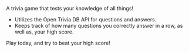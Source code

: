 A trivia game that tests your knowledge of all things!
- Utilizes the Open Trivia DB API for questions and answers.
- Keeps track of how many questions you correctly answer in a row, as well as, your high score.

Play today, and try to beat your high score!
